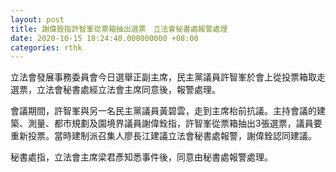 ```yaml
---
layout: post
title: 謝偉銓指許智峯從票箱抽出選票　立法會秘書處報警處理
date: 2020-10-15 18:24:40.000000000 +08:00
categories: rthk
---
```


立法會發展事務委員會今日選舉正副主席，民主黨議員許智峯於會上從投票箱取走選票，立法會秘書處經立法會主席同意後，報警處理。

會議期間，許智峯與另一名民主黨議員黃碧雲，走到主席枱前抗議。主持會議的建築、測量、都市規劃及園境界議員謝偉銓指，許智峯從票箱抽出3張選票，議員要重新投票。當時建制派召集人廖長江建議立法會秘書處報警，謝偉銓認同建議。

秘書處指，立法會主席梁君彥知悉事件後，同意由秘書處報警處理。
